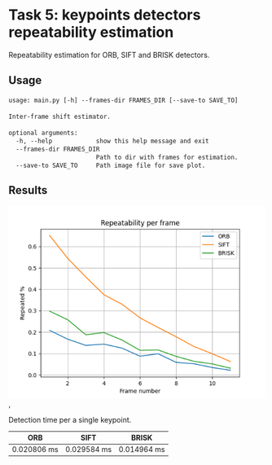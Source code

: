 # Task 5: keypoints detectors repeatability estimation
Repeatability estimation for ORB, SIFT and BRISK detectors.

## Usage

```
usage: main.py [-h] --frames-dir FRAMES_DIR [--save-to SAVE_TO]

Inter-frame shift estimator.

optional arguments:
  -h, --help            show this help message and exit
  --frames-dir FRAMES_DIR
                        Path to dir with frames for estimation.
  --save-to SAVE_TO     Path image file for save plot.
```

## Results

![results](results.png),

Detection time per a single keypoint.

| ORB        | SIFT           | BRISK  |
|:-------------:|:-------------:|:-----:|
| 0.020806 ms      | 0.029584 ms | 0.014964 ms |
